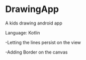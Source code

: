 # DrawingApp
A kids drawing android app

Language: Kotlin

-Letting the lines persist on the view

-Adding Border on the canvas
